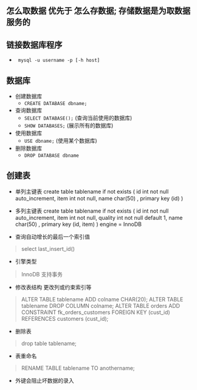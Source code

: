 ## 怎么取数据 优先于 怎么存数据; 存储数据是为取数据服务的 

## 链接数据库程序
* ``` mysql -u username -p [-h host]```  

## 数据库
* 创建数据库
    * ``` CREATE DATABASE dbname; ```
* 查询数据库
    * ``` SELECT DATABASE(); ``` (查询当前使用的数据库)
    * ``` SHOW DATABASES; ``` (展示所有的数据库)
* 使用数据库
    * ``` USE dbname; ``` (使用某个数据库)
* 删除数据库
  * ``` DROP DATABASE dbname ```


## 创建表   
* 单列主键表
create table tablename if not exists
(
    id int not null auto_increment,
    item int not null,
    name char(50) ,
    primary key (id)
)   
* 多列主键表
create table tablename if not exists
(
    id int not null auto_increment,
    item int not null,
    quality int not null default 1,
    name char(50) ,
    primary key (id, item)
) engine = InnoDB

* 查询自动增长的最后一个索引值
> select last_insert_id()

* 引擎类型 
> InnoDB 支持事务

* 修改表结构 更改列或约束索引等
> ALTER TABLE tablename ADD colname CHAR(20);
> ALTER TABLE tablename DROP COLUMN colname;
> ALTER TABLE orders ADD CONSTRAINT fk_orders_customers FOREIGN KEY (cust_id) REFERENCES customers (cust_id);

* 删除表
> drop table tablename;

* 表重命名
> RENAME TABLE tablename TO anothername;

* 外键会阻止坏数据的录入